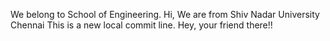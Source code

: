 
We belong to School of Engineering.
Hi, We are from Shiv Nadar University Chennai
This is a new local commit line.
Hey, your friend there!!
